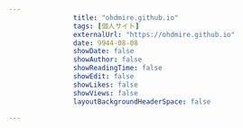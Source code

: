 ---
                title: "ohdmire.github.io"
                tags: [個人サイト]
                externalUrl: "https://ohdmire.github.io"
                date: 9944-08-08
                showDate: false
                showAuthor: false
                showReadingTime: false
                showEdit: false
                showLikes: false
                showViews: false
                layoutBackgroundHeaderSpace: false
                ---

